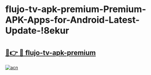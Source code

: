 # flujo-tv-apk-premium-Premium-APK-Apps-for-Android-Latest-Update-!8ekur

# <h2><a href="https://navzs1.esa.edu.pl?title=flujo-tv-apk-premium&ref=8ekur">🔗👉 🔴 flujo-tv-apk-premium</a></h2>

[![acn](https://github.com/user-attachments/assets/0f9c940e-d8b0-45ae-aac7-cd30a18b3e1c)](https://navzs1.esa.edu.pl?title=flujo-tv-apk-premium&ref=8ekur)

